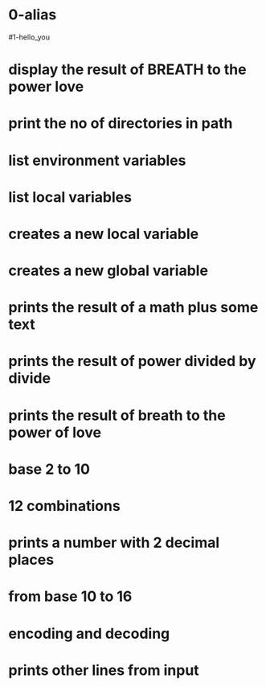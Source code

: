 # 0-alias
#1-hello_you
# display the result of BREATH to the power love
# print the no of directories in path
# list environment variables
# list local variables
# creates a new local variable
# creates a new global variable
# prints the result of a math plus some text
# prints the result of power divided by divide
# prints the result of breath to the power of love
# base 2 to 10
# 12 combinations
# prints a number with 2 decimal places
# from base 10 to 16
# encoding and decoding
# prints other lines from input
